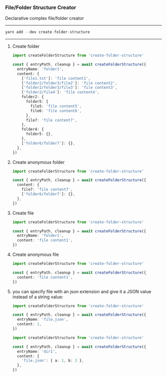### File/Folder Structure Creator

Declarative complex file/folder creator

---

```typescript
yarn add --dev create-folder-structure
```

---

1. Create folder

   ```typescript
   import createFolderStructure from 'create-folder-structure'

   const { entryPath, cleanup } = await createFolderStructure({
     entryName: 'folder1',
     content: {
       ['file1.txt']: 'file content1',
       ['folder2/folder3/file2']: 'file content2',
       ['folder2/folder3/file3']: 'file content3',
       ['folder2/file4']: 'file content4',
       folder2: {
         folder5: {
           file5: 'file content5',
           file6: 'file content6',
         },
         file7: 'file content7',
       },
       folder4: {
         folder5: {},
       },
       ['folder6/folder7']: {},
     },
   })
   ```

2. Create anonymous folder

   ```typescript
   import createFolderStructure from 'create-folder-structure'

   const { entryPath, cleanup } = await createFolderStructure({
     content: {
       file7: 'file content7',
       ['folder6/folder7']: {},
     },
   })
   ```

3. Create file

   ```typescript
   import createFolderStructure from 'create-folder-structure'

   const { entryPath, cleanup } = await createFolderStructure({
     entryName: 'folder1',
     content: 'file content1',
   })
   ```

4. Create anonymous file

   ```typescript
   import createFolderStructure from 'create-folder-structure'

   const { entryPath, cleanup } = await createFolderStructure({
     content: 'file content1',
   })
   ```

5. you can specify file with an json extension and give it a JSON value instead of a string value:

   ```typescript
   import createFolderStructure from 'create-folder-structure'

   const { entryPath, cleanup } = await createFolderStructure({
     entryName: 'file.json',
     content: 1,
   })
   ```

   ```typescript
   import createFolderStructure from 'create-folder-structure'

   const { entryPath, cleanup } = await createFolderStructure({
     entryName: 'dir1',
     content: {
       'file.json': { a: 1, b: 2 },
     },
   })
   ```
